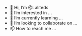 - 👋 Hi, I’m @Laliteds
- 👀 I’m interested in ...
- 🌱 I’m currently learning ...
- 💞️ I’m looking to collaborate on ...
- 📫 How to reach me ...

<!---
Laliteds/Laliteds is a ✨ special ✨ repository because its `README.md` (this file) appears on your GitHub profile.
You can click the Preview link to take a look at your changes.
--->
